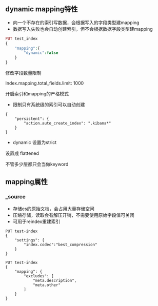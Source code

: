## dynamic mapping特性

+ 向一个不存在的索引写数据，会根据写入的字段类型建mapping
+ 数据写入失败也会自动创建索引，但不会根据数据字段类型建mapping



```php
PUT test_index
{
	"mapping":{
		"dynamic":false
	}
}
```

 

修改字段数量限制

Index.mapping.total_fields.limit: 1000



开启索引和mapping的严格模式

+ 限制只有系统级的索引可以自动创建

```
{
	"persistent": {
		"action.auto_create_index": ".kibana*"
	}
}
```



+ dynamic 设置为strict



设置成 flattened

不管多少层都只会当做keyword  





## mapping属性



### _source

+ 存储es的原始文档，会占用大量存储空间
+ 压缩存储，读取会有解压开销，不需要使用原始字段值可关闭
+ 可用于reindex重建索引



```
PUT test-index
{
	"settings": {
		"index.codec":"best_compression"
	}
}
```

```
PUT test-index
{
	"mapping": {
		"excludes": [
			"meta.description",
			"meta.other"
		]
	}
}
```



 
